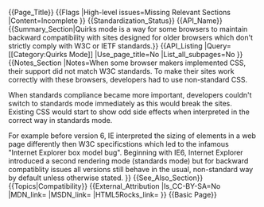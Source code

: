 {{Page_Title}}
{{Flags
|High-level issues=Missing Relevant Sections
|Content=Incomplete
}}
{{Standardization_Status}}
{{API_Name}}
{{Summary_Section|Quirks mode is a way for some browsers to maintain backward compatibility with sites designed for older browsers which don't strictly comply with W3C or IETF standards.}}
{{API_Listing
|Query=[[Category:Quirks Mode]]
|Use_page_title=No
|List_all_subpages=No
}}
{{Notes_Section
|Notes=When some browser makers implemented CSS, their support did not match W3C standards. To make their sites work correctly with these browsers, developers had to use non-standard CSS. 

When standards compliance became more important, developers couldn't switch to standards mode immediately as this would break the sites. Existing CSS would start to show odd side effects when interpreted in the correct way in standards mode.

For example before version 6, IE interpreted the sizing of elements in a web page differently then W3C specificstions which led to the infamous "Internet Explorer box model bug". Beginning with IE6, Internet Explorer introduced a second rendering mode (standards mode) but for backward compatiblity issues all versions still behave in the usual, non-standard way by default unless otherwise stated.
}}
{{See_Also_Section}}
{{Topics|Compatibility}}
{{External_Attribution
|Is_CC-BY-SA=No
|MDN_link=
|MSDN_link=
|HTML5Rocks_link=
}}
{{Basic Page}}